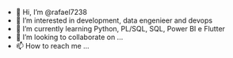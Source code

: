 - 👋 Hi, I’m @rafael7238
- 👀 I’m interested in development, data engenieer and devops
- 🌱 I’m currently learning Python, PL/SQL, SQL, Power BI e Flutter
- 💞️ I’m looking to collaborate on ...
- 📫 How to reach me ...

<!---
rafael7238/rafael7238 is a ✨ special ✨ repository because its `README.md` (this file) appears on your GitHub profile.
You can click the Preview link to take a look at your changes.
--->
